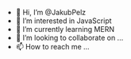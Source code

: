 - 👋 Hi, I’m @JakubPelz
- 👀 I’m interested in JavaScript
- 🌱 I’m currently learning MERN
- 💞️ I’m looking to collaborate on ...
- 📫 How to reach me ...

<!---
JakubPelz/JakubPelz is a ✨ special ✨ repository because its `README.md` (this file) appears on your GitHub profile.
You can click the Preview link to take a look at your changes.
--->

